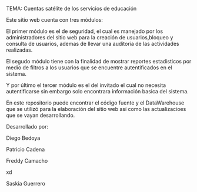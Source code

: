 TEMA: Cuentas satélite de los servicios de educación

Este sitio web cuenta con tres módulos:

El primer módulo es el de seguridad, el cual es manejado por los administradores del sitio web para la creación de usuarios,bloqueo  y consulta de usuarios, ademas de llevar una auditoría de las actividades realizadas.

El segudo módulo tiene con la finalidad de mostrar reportes estadisticos por medio de filtros a los usuarios que se encuentre autentificados en el sistema.

Y por último el tercer módulo es el del invitado el cual no necesita autentificarse sin embargo solo encontrara información basica del sistema.

En este repositorio puede encontrar el código fuente y el DataWarehouse que se utilizó para la elaboración del sitio web así como las actualizacioes que se vayan desarrollando.


Desarrollado por:

Diego Bedoya

Patricio Cadena



Freddy Camacho

xd

Saskia Guerrero
